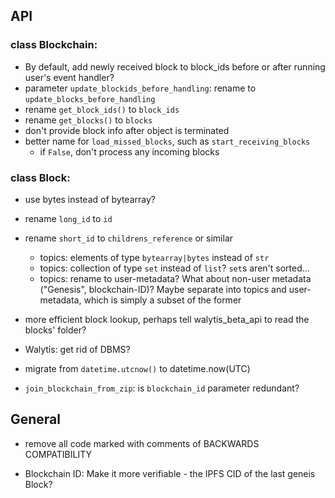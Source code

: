 ## API
### class Blockchain:
  - By default, add newly received block to block_ids before or after running user's event handler?
  - parameter `update_blockids_before_handling`: rename to `update_blocks_before_handling`
  - rename `get_block_ids()` to `block_ids`
  - rename `get_blocks()` to `blocks`
  - don't provide block info after object is terminated
  - better name for `load_missed_blocks`, such as `start_receiving_blocks`
    - if `False`, don't process any incoming blocks

### class Block:
  - use bytes instead of bytearray?
  - rename `long_id` to `id`
  - rename `short_id` to `childrens_reference` or similar
    - topics: elements of type `bytearray|bytes` instead of `str`
    - topics: collection of type `set` instead of `list`? `set`s aren't sorted...
    - topics: rename to user-metadata? What about non-user metadata ("Genesis", blockchain-ID)? Maybe separate into topics and user-metadata, which is simply a subset of the former 
- more efficient block lookup, perhaps tell walytis_beta_api to read the blocks' folder?
- Walytis: get rid of DBMS?

- migrate from `datetime.utcnow()` to datetime.now(UTC)
- `join_blockchain_from_zip`: is `blockchain_id` parameter redundant?


## General
- remove all code marked with comments of BACKWARDS COMPATIBILITY

- Blockchain ID: Make it more verifiable - the IPFS CID of the last geneis Block?